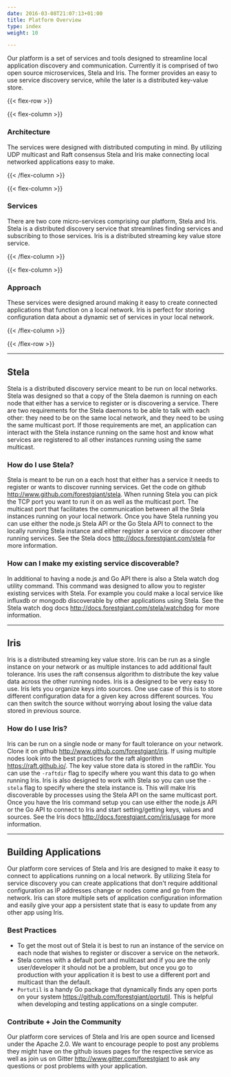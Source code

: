 ```yaml
---
date: 2016-03-08T21:07:13+01:00
title: Platform Overview
type: index
weight: 10

---
```


Our platform is a set of services and tools designed to streamline local application discovery and communication. Currently it is comprised of two open source microservices, Stela and Iris.  The former provides an easy to use service discovery service, while the later is a distributed key-value store.


{{< flex-row >}}

  {{< flex-column >}}
  <h3>Architecture</h3>
  <p>The services were designed with distributed computing in mind.  By utilizing UDP multicast and Raft consensus Stela and Iris make connecting local networked applications easy to make.</p>
  {{< /flex-column >}}

  {{< flex-column >}}
  <h3>Services</h3>
  <p>There are two core micro-services comprising our platform, Stela and Iris. Stela is a distributed discovery service that streamlines finding services and subscribing to those services.  Iris is a distributed streaming key value store service.</p>
  {{< /flex-column >}}

  {{< flex-column >}}
  <h3>Approach</h3>
  <p>These services were designed around making it easy to create connected applications that function on a local network. Iris is perfect for storing configuration data about a dynamic set of services in your local network.</p>
  {{< /flex-column >}}

{{< /flex-row >}}


---

## Stela
Stela is a distributed discovery service meant to be run on local networks.  Stela was designed so that a copy of the Stela daemon is running on each node that either has a service to register or is discovering a service.  There are two requirements for the Stela daemons to be able to talk with each other: they need to be on the same local network, and they need to be using the same multicast port.  If those requirements are met, an application can interact with the Stela instance running on the same host and know what services are registered to all other instances running using the same multicast.

### How do I use Stela?
Stela is meant to be run on a each host that either has a service it needs to register or wants to discover running services.  Get the code on github <http://www.github.com/forestgiant/stela>. When running Stela you can pick the TCP port you want to run it on as well as the multicast port.  The multicast port that facilitates the communication between all the Stela instances running on your local network.  Once you have Stela running you can use either the node.js Stela API or the Go Stela API to connect to the locally running Stela instance and either register a service or discover other running services. See the Stela docs <http://docs.forestgiant.com/stela> for more information.

### How can I make my existing service discoverable?
In additional to having a node.js and Go API there is also a Stela watch dog utility command.  This command was designed to allow you to register existing services with Stela.  For example you could make a local service like influxdb or mongodb discoverable by other applications using Stela.  See the Stela watch dog docs <http://docs.forestgiant.com/stela/watchdog> for more information.

---

## Iris
Iris is a distributed streaming key value store.  Iris can be run as a single instance on your network or as multiple instances to add additional fault tolerance.  Iris uses the raft consensus algorithm to distribute the key value data across the other running nodes. Iris is a designed to be very easy to use. Iris lets you organize keys into sources.  One use case of this is to store different configuration data for a given key across different sources.  You can then switch the source without worrying about losing the value data stored in previous source.

### How do I use Iris?
Iris can be run on a single node or many for fault tolerance on your network. Clone it on github <http://www.github.com/forestgiant/iris>. If using multiple nodes look into the best practices for the raft algorithm <https://raft.github.io/>.  The key value store data is stored in the raftDir.  You can use the `-raftdir` flag to specify where you want this data to go when running Iris.  Iris is also designed to work with Stela so you can use the `-stela` flag to specify where the stela instance is.  This will make Iris discoverable by processes using the Stela API on the same multicast port.  Once you have the Iris command setup you can use either the node.js API or the Go API to connect to Iris and start setting/getting keys, values and sources.  See the Iris docs <http://docs.forestgiant.com/iris/usage> for more information.

---
## Building Applications
Our platform core services of Stela and Iris are designed to make it easy to connect to applications running on a local network.  By utilizing Stela for service discovery you can create applications that don't require additional configuration as IP addresses change or nodes come and go from the network.  Iris can store multiple sets of application configuration information and easily give your app a persistent state that is easy to update from any other app using Iris.

### Best Practices
- To get the most out of Stela it is best to run an instance of the service on each node that wishes to register or discover a service on the network.  
- Stela comes with a default port and mulitcast and if you are the only user/developer it should not be a problem, but once you go to production with your application it is best to use a different port and multicast than the default.
- `Portutil` is a handy Go package that dynamically finds any open ports on your system <https://github.com/forestgiant/portutil>.  This is helpful when developing and testing applications on a single computer.

### Contribute + Join the Community
Our platform core services of Stela and Iris are open source and licensed under the Apache 2.0.  We want to encourage people to post any problems they might have on the github issues pages for the respective service as well as join us on Gitter <http://www.gitter.com/forestgiant> to ask any questions or post problems with your application.
